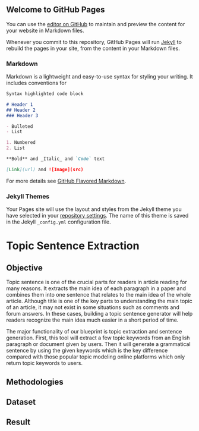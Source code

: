 ## Welcome to GitHub Pages

You can use the [editor on GitHub](https://github.com/TopicSentenceExtraction/TopicSentenceExtraction/edit/gh-pages/index.md) to maintain and preview the content for your website in Markdown files.

Whenever you commit to this repository, GitHub Pages will run [Jekyll](https://jekyllrb.com/) to rebuild the pages in your site, from the content in your Markdown files.

### Markdown

Markdown is a lightweight and easy-to-use syntax for styling your writing. It includes conventions for

```markdown
Syntax highlighted code block

# Header 1
## Header 2
### Header 3

- Bulleted
- List

1. Numbered
2. List

**Bold** and _Italic_ and `Code` text

[Link](url) and ![Image](src)
```

For more details see [GitHub Flavored Markdown](https://guides.github.com/features/mastering-markdown/).

### Jekyll Themes

Your Pages site will use the layout and styles from the Jekyll theme you have selected in your [repository settings](https://github.com/TopicSentenceExtraction/TopicSentenceExtraction/settings/pages). The name of this theme is saved in the Jekyll `_config.yml` configuration file.

# Topic Sentence Extraction

## Objective
Topic sentence is one of the crucial parts for readers in article reading for many reasons. It extracts the main idea of each paragraph in a paper and combines them into one sentence that relates to the main idea of the whole article. Although title is one of the key parts to understanding the main topic of an article, it may not exist in some situations such as comments and forum answers. In these cases, building a topic sentence generator will help readers recognize the main idea much easier in a short period of time.

The major functionality of our blueprint is topic extraction and sentence generation. First, this tool will extract a few topic keywords from an English paragraph or document given by users. Then it will generate a grammatical sentence by using the given keywords which is the key difference compared with those popular topic modeling online platforms which only return topic keywords to users. 

## Methodologies

## Dataset

## Result
